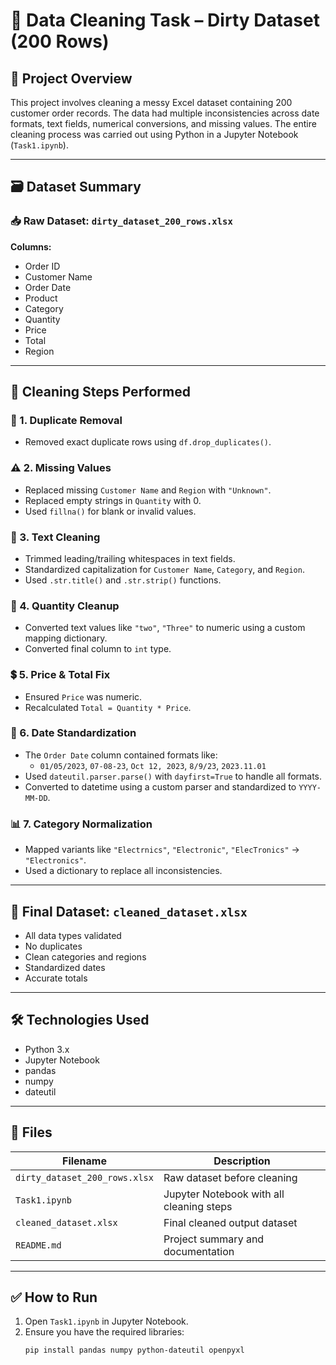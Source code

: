 # 🧹 Data Cleaning Task – Dirty Dataset (200 Rows)

## 📂 Project Overview
This project involves cleaning a messy Excel dataset containing 200 customer order records. The data had multiple inconsistencies across date formats, text fields, numerical conversions, and missing values. The entire cleaning process was carried out using Python in a Jupyter Notebook (`Task1.ipynb`).

---

## 🗃️ Dataset Summary

### 📥 Raw Dataset: `dirty_dataset_200_rows.xlsx`
**Columns:**
- Order ID
- Customer Name
- Order Date
- Product
- Category
- Quantity
- Price
- Total
- Region

---

## 🧼 Cleaning Steps Performed

### 🔁 1. Duplicate Removal
- Removed exact duplicate rows using `df.drop_duplicates()`.

### ⚠️ 2. Missing Values
- Replaced missing `Customer Name` and `Region` with `"Unknown"`.
- Replaced empty strings in `Quantity` with 0.
- Used `fillna()` for blank or invalid values.

### 🧾 3. Text Cleaning
- Trimmed leading/trailing whitespaces in text fields.
- Standardized capitalization for `Customer Name`, `Category`, and `Region`.
- Used `.str.title()` and `.str.strip()` functions.

### 🔢 4. Quantity Cleanup
- Converted text values like `"two"`, `"Three"` to numeric using a custom mapping dictionary.
- Converted final column to `int` type.

### 💲 5. Price & Total Fix
- Ensured `Price` was numeric.
- Recalculated `Total = Quantity * Price`.

### 📅 6. Date Standardization
- The `Order Date` column contained formats like:
  - `01/05/2023`, `07-08-23`, `Oct 12, 2023`, `8/9/23`, `2023.11.01`
- Used `dateutil.parser.parse()` with `dayfirst=True` to handle all formats.
- Converted to datetime using a custom parser and standardized to `YYYY-MM-DD`.

### 📊 7. Category Normalization
- Mapped variants like `"Electrnics"`, `"Electronic"`, `"ElecTronics"` → `"Electronics"`.
- Used a dictionary to replace all inconsistencies.

---

## 🧪 Final Dataset: `cleaned_dataset.xlsx`
- All data types validated
- No duplicates
- Clean categories and regions
- Standardized dates
- Accurate totals

---

## 🛠 Technologies Used
- Python 3.x
- Jupyter Notebook
- pandas
- numpy
- dateutil

---

## 📁 Files
| Filename              | Description                         |
|-----------------------|-------------------------------------|
| `dirty_dataset_200_rows.xlsx` | Raw dataset before cleaning      |
| `Task1.ipynb`         | Jupyter Notebook with all cleaning steps |
| `cleaned_dataset.xlsx`| Final cleaned output dataset         |
| `README.md`           | Project summary and documentation   |

---

## ✅ How to Run
1. Open `Task1.ipynb` in Jupyter Notebook.
2. Ensure you have the required libraries:
   ```bash
   pip install pandas numpy python-dateutil openpyxl
